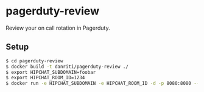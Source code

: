 # pagerduty-review

Review your on call rotation in Pagerduty.

## Setup

```bash
$ cd pagerduty-review
$ docker build -t danriti/pagerduty-review ./
$ export HIPCHAT_SUBDOMAIN=foobar
$ export HIPCHAT_ROOM_ID=1234
$ docker run -e HIPCHAT_SUBDOMAIN -e HIPCHAT_ROOM_ID -d -p 8080:8080 --name=pagerduty_review danriti/pagerduty-review:latest
```

